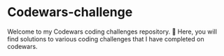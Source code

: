 # Codewars-challenge

Welcome to my Codewars coding challenges repository. 🚀
Here, you will find solutions to various coding challenges that I have completed on codewars.
